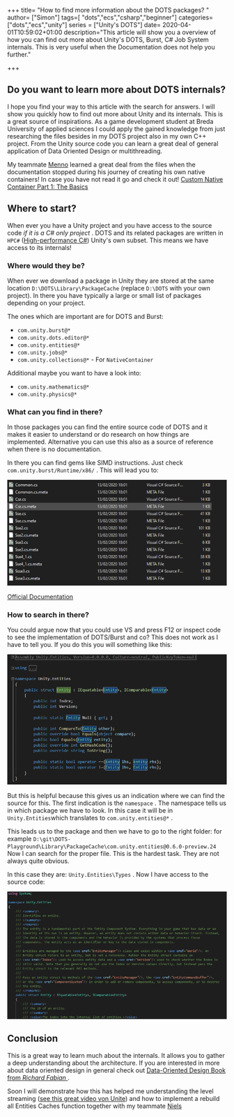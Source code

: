 +++
title= "How to find more information about the DOTS packages? "
author= ["Simon"]
tags=[ "dots","ecs","csharp","beginner"]
categories=["dots","ecs","unity"]
series = ["Unity's DOTS"]
date= 2020-04-01T10:59:02+01:00
description="This article will show you a overview of how you can find out more about Unity's DOTS, Burst, C# Job System internals. This is very useful when the Documentation does not help you further."

+++

## Do you want to learn more about DOTS internals?
I hope you find your way to this article with the search for answers. I will show you quickly how to find out more about Unity and its internals. This is a great source of inspirations. As a game development student at Breda University of applied sciences I could apply the gained knowledge from just researching the files besides in my DOTS project also in my own C++ project. From the Unity source code you can learn a great deal of general application of Data Oriented Design or multithreading.

My teammate [Menno](https://www.mennomarkus.com/) learned a great deal from the files when the documentation stopped during his journey of creating his own native containers! In case you have not read it go and check it out! [Custom Native Container Part 1: The Basics](https://dotsplayground.com/2020/03/customnativecontainerpt1/)



## Where to start?

When ever you have a Unity project and you have access to the source code *if it is a C# only project* . DOTS and its related packages are written in `HPC#` ([High-performance C#](https://blogs.unity3d.com/2019/02/26/on-dots-c-c/)) Unity's own subset. This means we have access to its internals!

### Where would they be? 

When ever we download a package in Unity they are stored at the same location `D:\DOTS\Library\PackageCache` (replace `D:\DOTS` with your own project). In there you have typically a large or small list of packages depending on your project.

The ones which are important are for DOTS and Burst:

- `com.unity.burst@*`
- `com.unity.dots.editor@*`
- `com.unity.entities@*`
- `com.unity.jobs@*`
- `com.unity.collections@*` - For `NativeContainer`

Additional maybe you want to have a look into:

- `com.unity.mathematics@*`
- `com.unity.physics@*`



### What can you find in there?

In those packages you can find the entire source code of DOTS and it makes it easier to understand or do research on how things are implemented. Alternative you can use this also as a source of reference when there is no documentation.

In there you can find gems like SIMD instructions. Just check ` com.unity.burst/Runtime/x86/` . This will lead you to:

![image-20200401221904286](/howto/simd.png)

[Official Documentation]( https://docs.unity3d.com/Packages/com.unity.burst@1.3/api/Unity.Burst.Intrinsics.X86.Sse.html)

### How to search in there?

You could argue now that you could use VS and press F12 or inspect code to see the implementation of DOTS/Burst and co? This does not work as I have to tell you. If you do this you will something like this:

![image-20200401223459115](/howto/entity.png)

But this is helpful because this gives us an indication where we can find the source for this. The first indication is the `namespace` . The namespace tells us in which package we have to look. In this case it will be in `Unity.Entities`which translates to `com.unity.entities@*` .

This leads us to the package and then we have to go to the right folder: for example `D:\git\DOTS-Playground\Library\PackageCache\com.unity.entities@0.6.0-preview.24`  Now I can search for the proper file. This is the hardest task. They are not always quite obvious. 

In this case they are: `Unity.Entities\Types` . Now I have access to the source code:

![image-20200401223748995](/howto/entity_source.png)



## Conclusion

This is a great way to learn much about the internals. It allows you to gather a deep understanding about the architecture. If you are interested  in more about data oriented design in general check out [Data-Oriented Design Book from *Richard Fabian* ](http://www.dataorienteddesign.com/dodmain/).

Soon I will demonstrate how this has helped me understanding the level streaming ([see this great video von Unite](https://www.youtube.com/watch?v=9MuC3Kp6OBU)) and how to implement a rebuild all Entities Caches function together with my teammate [Niels](https://github.com/Nvs2000)